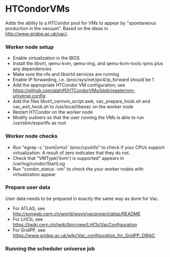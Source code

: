HTCondorVMs
===========

Adds the ability to a HTCondor pool for VMs to appear by "spontaneous production in the vacuum". Based on the ideas in http://www.gridpp.ac.uk/vac/.

### Worker node setup
* Enable virtualization in the BIOS
* Install the libvirt, qemu-kvm, qemu-img, and qemu-kvm-tools rpms plus any dependencies
* Make sure the nfs and libvirtd services are running
* Enable IP forwarding, i.e. /proc/sys/net/ipv4/ip_forward should be 1
* Add the appropriate HTCondor VM configuration; see https://github.com/alahiff/HTCondorVMs/blob/master/vm-universe.config
* Add the files libvirt_cernvm_script.awk, vac_prepare_hook.sh and vac_exit_hook.sh to /usr/local/libexec on the worker node
* Restart HTCondor on the worker node
* Modify sudoers so that the user running the VMs is able to run /usr/sbin/exportfs as root

### Worker node checks
* Run "egrep -c '(svm|vmx)' /proc/cpuinfo" to check if your CPUs support virtualization. A result of zero indicates that they do not.
* Check that "VMType('kvm') is supported" appears in /var/log/condor/StartLog
* Run "condor_status -vm" to check the your worker nodes with virtualization appear

### Prepare user data
User data needs to be prepared in exactly the same way as done for Vac.
* For ATLAS, see http://svnweb.cern.ch/world/wsvn/vacproject/atlas/README
* For LHCb, see https://twiki.cern.ch/twiki/bin/view/LHCb/VacConfiguration
* For GridPP, see https://www.gridpp.ac.uk/wiki/Vac_configuration_for_GridPP_DIRAC

### Running the scheduler universe job

